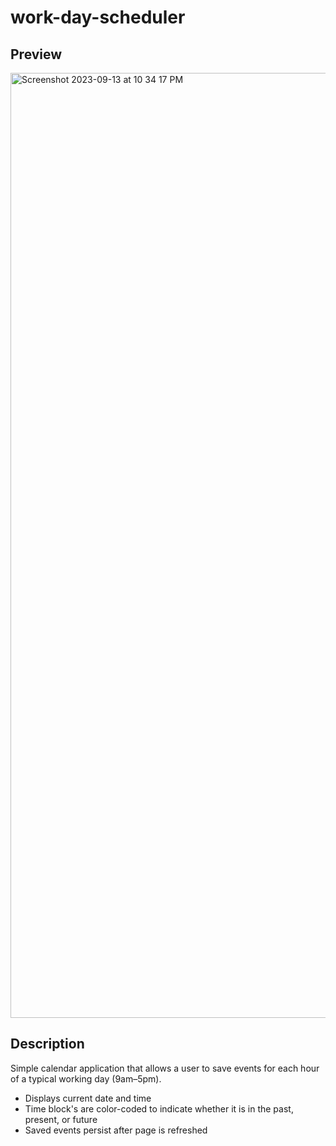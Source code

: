 # work-day-scheduler
## Preview

<img width="1512" alt="Screenshot 2023-09-13 at 10 34 17 PM" src="https://github.com/BrianPizz/work-day-scheduler/assets/138056153/47a9d783-6bed-4585-ae61-b573abd45fb0">

## Description
Simple calendar application that allows a user to save events for each hour of a typical working day (9am–5pm).
* Displays current date and time
* Time block's are color-coded to indicate whether it is in the past, present, or future
* Saved events persist after page is refreshed
